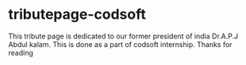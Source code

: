 # tributepage-codsoft
This tribute page is dedicated to our former president of india Dr.A.P.J Abdul kalam. This is done as a part of codsoft internship.
Thanks for reading
